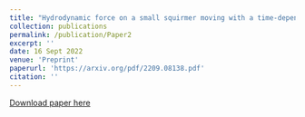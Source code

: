 ```yaml
---
title: "Hydrodynamic force on a small squirmer moving with a time-dependent velocity at small Reynolds numbers"
collection: publications
permalink: /publication/Paper2
excerpt: ''
date: 16 Sept 2022
venue: 'Preprint'
paperurl: 'https://arxiv.org/pdf/2209.08138.pdf'
citation: ''
---
```


[Download paper here](https://arxiv.org/pdf/2209.08138.pdf)
